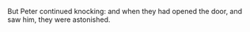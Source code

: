 But Peter continued knocking: and when they had opened the door, and saw him, they were astonished.
